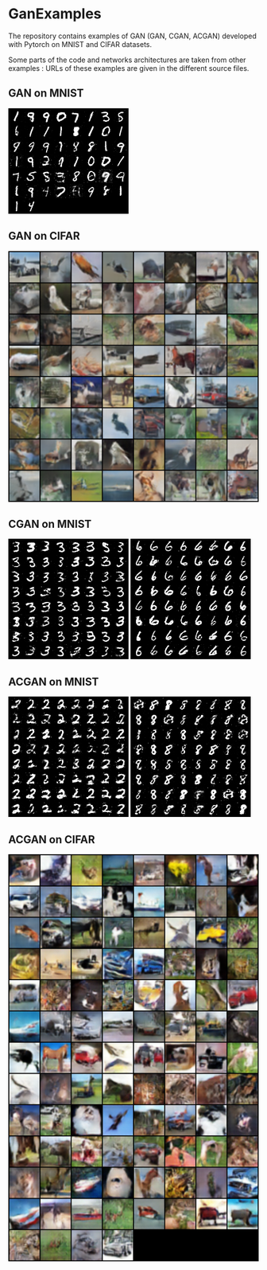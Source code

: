 # GanExamples
The repository contains examples of GAN (GAN, CGAN, ACGAN) developed with Pytorch on MNIST and CIFAR datasets.

Some parts of the code and networks architectures are taken from other examples : URLs of these examples are given in the different source files.


## GAN on MNIST
![Alt text](Results/GAN_MNIST_epoch100.png?raw=true "Title")
## GAN on CIFAR 
![Alt text](Results/GAN_CIFAR_epoch25.png?raw=true "Title")
## CGAN on MNIST
![Alt text](Results/CGAN_MNIST_3_epoch100.png?raw=true "Title")
![Alt text](Results/CGAN_MNIST_6_epoch100.png?raw=true "Title")
## ACGAN on MNIST
![Alt text](Results/ACGAN_MNIST_2_epoch50.png?raw=true "Title")
![Alt text](Results/ACGAN_MNIST_8_epoch50.png?raw=true "Title")
## ACGAN on CIFAR 
![Alt text](Results/ACGAN_CIFAR_epoch70.png?raw=true "Title")
